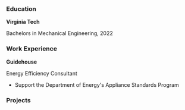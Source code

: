 ### Education
**Virginia Tech**

Bachelors in Mechanical Engineering, 2022

### Work Experience
**Guidehouse**

Energy Efficiency Consultant
* Support the Department of Energy's Appliance Standards Program

### Projects
